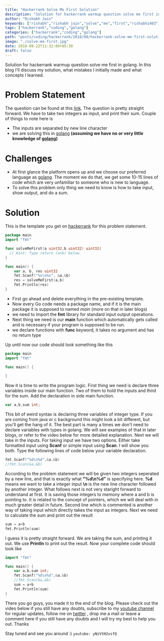 ```yaml
---
title: "Hackerrank Solve Me First Solution"
description: "Solution for hackerrank warmup question solve me first in golang. In this blog I'll discuss my solution, what mistakes I initially made and what concepts I learned."
author: "Rishabh Jain"
keywords: ["rishabh","rishabh jain","solve","me","first","rishabh1403","hackerrank","blog","golang","solution","learn","code"]
tags: ["hackerrank","coding","golang"]
categories: ["hackerrank","coding","golang"]
path: "posts/coding/hackerrank/2018/08/hackerrank-solve-me-first-solution/"
image: "./solve-me-first.jpg"
date: 2018-08-22T12:32:09+05:30
draft: false
---
```

Solution for hackerrank warmup question solve me first in golang. In this blog I'll discuss my solution, what mistakes I initially made and what concepts I learned.
<!--more-->
# Problem Statement
The question can be found at this [link](https://www.hackerrank.com/challenges/solve-me-first/problem). The question is pretty straight forward. We have to take two integers as input, and print their sum.
Couple of things to note here is 

* The inputs are separated by new line character
* we are solving this in [golang](https://golang.org/) **(assuming we have no or very little knowledge of [golang](https://golang.org/))**

# Challenges
* At first glance the platform opens up and we choose our preferred language as [golang](https://golang.org/). The moment we do that, we get some 10-15 lines of code which are very unfamiliar to someone who is new to language.
* To solve this problem only thing we need to know is how to take input, show output, and do a sum.

# Solution

This is the template you get on [hackerrank](https://www.hackerrank.com/) for this problem statement.

```go
package main
import "fmt"

func solveMeFirst(a uint32,b uint32) uint32{
  // Hint: Type return (a+b) below
}

func main() {
    var a, b, res uint32
    fmt.Scanf("%v\n%v", &a,&b)
    res = solveMeFirst(a,b)
    fmt.Println(res)
}
```
* First go ahead and delete everything in the pre-existing template.
* Now every Go code needs a package name, and if it is the main package it is supposed to named _main_  (more on that in later blogs)
* we need to import the **fmt** library for standard input output operations.
* Next thing we need is our **main** function which automatically gets called and is necessary if your program is supposed to be run.
* we declare functions with **func** keyword, it takes no argument and has no return type

Up until now our code should look something like this 
```go
package main
import "fmt"

func main() {
    
}
```
Now it is time to write the program logic. First thing we need is declare three variables inside our main function. Two of them to hold the inputs and third for the sum. Add the declaration in side main function.
```go
var a,b,sum int;
```
This bit of weird syntax is declaring three variables of integer type. If you are coming from java or c background this might look a bit different, but you'll get the hang of it. The best part is many a times we don't need to declare variables with types in golang. We will see examples of that in later blogs, or refer to the video below for more detailed explanation. Next we will take in the inputs. For taking input we have two options. Either take formatted input using **Scanf** or simple input using **Scan**. I will show you both. Type the following lines of code below your variable declaration.
```go
fmt.Scanf("%d\n%d",&a,&b)
//fmt.Scan(&a,&b)
```
According to the problem statement we will be given two integers seperated by a new line, and that is exactly what **"%d\n%d"** is specifying here. **%d** means we want to take a integer input **\n** is the new line character followed by another integer. What follows next is not very staright forward to understand at first. It is saving those integers to memony where a and b is pointing to. It is related to the concept of pointers, which we will deal with in much greater detail in future. 
Second line which is commented is another way of taking input which directly takes the input as integers. Next we need to calculate the sum and   print out the result
```go
sum = a+b
fmt.Println(sum)
```
I guess it is pretty straight forward. We are taking the sum, and printing it out. We use **Println** to print out the result.
Now your complete code should look like
```go
import "fmt"

func main() {
    var a,b,sum int;
    fmt.Scanf("%d\n%d",&a,&b)
    //fmt.Scan(&a,&b)
    sum = a+b
    fmt.Println(sum)
}
```
There you go guys, you made it to the end of the blog. Please check out the video below if you still have any doubts, subscribe to my [youtube channel](https://www.youtube.com/channel/UC4syrEYE9_fzeVBajZIyHlA) for regular updates, follow me on [twitter](https://www.twitter.com/rishabhjain1403) , drop me a mail or leave a  comment here if you still have any doubts and I will try my best to help you out. Thanks

Stay tuned and see you around :)
`youtube: yNzVtH2xsfQ`
